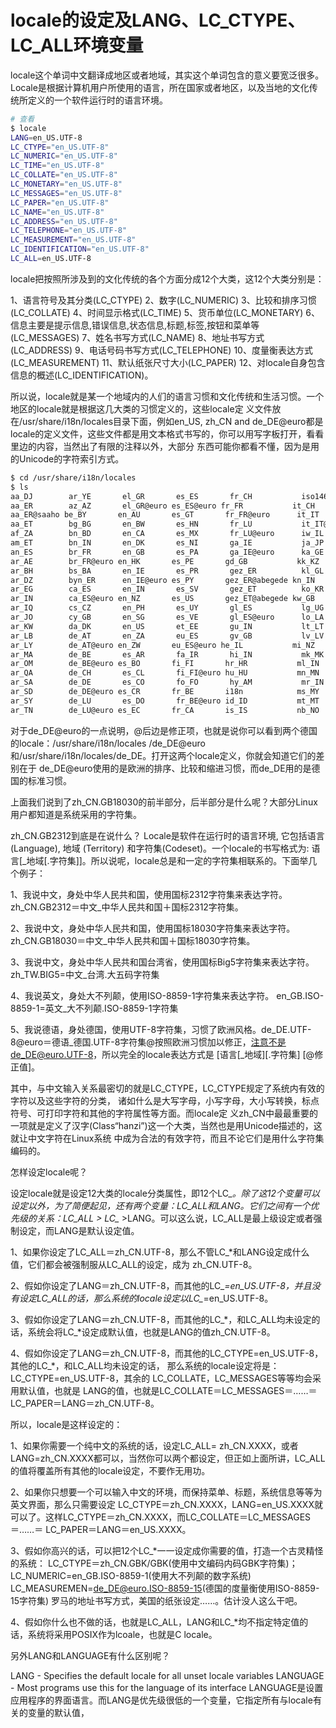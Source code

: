 # locale的设定及LANG、LC_CTYPE、LC_ALL环境变量

locale这个单词中文翻译成地区或者地域，其实这个单词包含的意义要宽泛很多。Locale是根据计算机用户所使用的语言，所在国家或者地区，以及当地的文化传统所定义的一个软件运行时的语言环境。

```sh
# 查看
$ locale
LANG=en_US.UTF-8
LC_CTYPE="en_US.UTF-8"
LC_NUMERIC="en_US.UTF-8"
LC_TIME="en_US.UTF-8"
LC_COLLATE="en_US.UTF-8"
LC_MONETARY="en_US.UTF-8"
LC_MESSAGES="en_US.UTF-8"
LC_PAPER="en_US.UTF-8"
LC_NAME="en_US.UTF-8"
LC_ADDRESS="en_US.UTF-8"
LC_TELEPHONE="en_US.UTF-8"
LC_MEASUREMENT="en_US.UTF-8"
LC_IDENTIFICATION="en_US.UTF-8"
LC_ALL=en_US.UTF-8
```

locale把按照所涉及到的文化传统的各个方面分成12个大类，这12个大类分别是：

1、语言符号及其分类(LC_CTYPE)
2、数字(LC_NUMERIC)
3、比较和排序习惯(LC_COLLATE)
4、时间显示格式(LC_TIME)
5、货币单位(LC_MONETARY)
6、信息主要是提示信息,错误信息,状态信息,标题,标签,按钮和菜单等(LC_MESSAGES)
7、姓名书写方式(LC_NAME)
8、地址书写方式(LC_ADDRESS)
9、电话号码书写方式(LC_TELEPHONE)
10、度量衡表达方式 (LC_MEASUREMENT)
11、默认纸张尺寸大小(LC_PAPER)
12、对locale自身包含信息的概述(LC_IDENTIFICATION)。

所以说，locale就是某一个地域内的人们的语言习惯和文化传统和生活习惯。一个地区的locale就是根据这几大类的习惯定义的，这些locale定 义文件放在/usr/share/i18n/locales目录下面，例如en_US, zh_CN and de_DE@euro都是locale的定义文件，这些文件都是用文本格式书写的，你可以用写字板打开，看看里边的内容，当然出了有限的注释以外，大部分 东西可能你都看不懂，因为是用的Unicode的字符索引方式。

```sh
$ cd /usr/share/i18n/locales
$ ls
aa_DJ        ar_YE       el_GR       es_ES       fr_CH           iso14651_t1 ne_NP       so_ET                  translit_hangul
aa_ER        az_AZ       el_GR@euro es_ES@euro fr_FR           it_CH        nl_BE       so_KE                  translit_narrow
aa_ER@saaho be_BY       en_AU       es_GT       fr_FR@euro      it_IT        nl_BE@euro so_SO                  translit_neutral
aa_ET        bg_BG       en_BW       es_HN       fr_LU           it_IT@euro   nl_NL       sq_AL                  translit_small
af_ZA        bn_BD       en_CA       es_MX       fr_LU@euro      iw_IL        nl_NL@euro sr_CS                  translit_wide
am_ET        bn_IN       en_DK       es_NI       ga_IE           ja_JP        nn_NO       st_ZA                  tr_TR
an_ES        br_FR       en_GB       es_PA       ga_IE@euro      ka_GE        no_NO       sv_FI                  tt_RU
ar_AE        br_FR@euro en_HK       es_PE       gd_GB           kk_KZ        oc_FR       sv_FI@euro             uk_UA
ar_BH        bs_BA       en_IE       es_PR       gez_ER          kl_GL        om_ET       sv_SE                  ur_PK
ar_DZ        byn_ER      en_IE@euro es_PY       gez_ER@abegede kn_IN        om_KE       ta_IN                  uz_UZ
ar_EG        ca_ES       en_IN       es_SV       gez_ET          ko_KR        pa_IN       te_IN                  uz_UZ@cyrillic
ar_IN        ca_ES@euro en_NZ       es_US       gez_ET@abegede kw_GB        pl_PL       tg_TJ                  vi_VN
ar_IQ        cs_CZ       en_PH       es_UY       gl_ES           lg_UG        POSIX       th_TH                  wa_BE
ar_JO        cy_GB       en_SG       es_VE       gl_ES@euro      lo_LA        pt_BR       ti_ER                  wa_BE@euro
ar_KW        da_DK       en_US       et_EE       gu_IN           lt_LT        pt_PT       ti_ET                  wal_ET
ar_LB        de_AT       en_ZA       eu_ES       gv_GB           lv_LV        pt_PT@euro tig_ER                 xh_ZA
ar_LY        de_AT@euro en_ZW       eu_ES@euro he_IL           mi_NZ        ro_RO       tl_PH                  yi_US
ar_MA        de_BE       es_AR       fa_IR       hi_IN           mk_MK        ru_RU       translit_circle        zh_CN
ar_OM        de_BE@euro es_BO       fi_FI       hr_HR           ml_IN        ru_UA       translit_cjk_compat    zh_HK
ar_QA        de_CH       es_CL       fi_FI@euro hu_HU           mn_MN        se_NO       translit_cjk_variants zh_SG
ar_SA        de_DE       es_CO       fo_FO       hy_AM           mr_IN        sid_ET      translit_combining     zh_TW
ar_SD        de_DE@euro es_CR       fr_BE       i18n            ms_MY        sk_SK       translit_compat        zu_ZA
ar_SY        de_LU       es_DO       fr_BE@euro id_ID           mt_MT        sl_SI       translit_font
ar_TN        de_LU@euro es_EC       fr_CA       is_IS           nb_NO        so_DJ       translit_fraction
```

对于de_DE@euro的一点说明，@后边是修正项，也就是说你可以看到两个德国的locale：/usr/share/i18n/locales /de_DE@euro和/usr/share/i18n/locales/de_DE。打开这两个locale定义，你就会知道它们的差别在于 de_DE@euro使用的是欧洲的排序、比较和缩进习惯，而de_DE用的是德国的标准习惯。

上面我们说到了zh_CN.GB18030的前半部分，后半部分是什么呢？大部分Linux用户都知道是系统采用的字符集。

zh_CN.GB2312到底是在说什么？ Locale是软件在运行时的语言环境, 它包括语言(Language), 地域 (Territory) 和字符集(Codeset)。一个locale的书写格式为: 语言[_地域[.字符集]]。所以说呢，locale总是和一定的字符集相联系的。下面举几个例子：

1、我说中文，身处中华人民共和国，使用国标2312字符集来表达字符。zh_CN.GB2312＝中文_中华人民共和国＋国标2312字符集。

2、我说中文，身处中华人民共和国，使用国标18030字符集来表达字符。zh_CN.GB18030＝中文_中华人民共和国＋国标18030字符集。

3、我说中文，身处中华人民共和国台湾省，使用国标Big5字符集来表达字符。zh_TW.BIG5=中文_台湾.大五码字符集

4、我说英文，身处大不列颠，使用ISO-8859-1字符集来表达字符。 en_GB.ISO-8859-1=英文_大不列颠.ISO-8859-1字符集

5、我说德语，身处德国，使用UTF-8字符集，习惯了欧洲风格。de_DE.UTF-8@euro＝德语_德国.UTF-8字符集@按照欧洲习惯加以修正，注意不是de_DE@euro.UTF-8，所以完全的locale表达方式是 [语言[_地域][.字符集] [@修正值]。

其中，与中文输入关系最密切的就是LC_CTYPE，LC_CTYPE规定了系统内有效的字符以及这些字符的分类， 诸如什么是大写字母，小写字母，大小写转换，标点符号、可打印字符和其他的字符属性等方面。而locale定 义zh_CN中最最重要的一项就是定义了汉字(Class“hanzi”)这一个大类，当然也是用Unicode描述的，这就让中文字符在Linux系统 中成为合法的有效字符，而且不论它们是用什么字符集编码的。

怎样设定locale呢？

设定locale就是设定12大类的locale分类属性，即12个LC_*。除了这12个变量可以设定以外，为了简便起见，还有两个变量：LC_ALL和LANG。它们之间有一个优先级的关系：LC_ALL > LC_* >LANG。可以这么说，LC_ALL是最上级设定或者强制设定，而LANG是默认设定值。

1、如果你设定了LC_ALL＝zh_CN.UTF-8，那么不管LC_*和LANG设定成什么值，它们都会被强制服从LC_ALL的设定，成为 zh_CN.UTF-8。

2、假如你设定了LANG＝zh_CN.UTF-8，而其他的LC_*=en_US.UTF-8，并且没有设定LC_ALL的话，那么系统的locale设定以LC_*=en_US.UTF-8。

3、假如你设定了LANG＝zh_CN.UTF-8，而其他的LC_*，和LC_ALL均未设定的话，系统会将LC_*设定成默认值，也就是LANG的值zh_CN.UTF-8。

4、假如你设定了LANG＝zh_CN.UTF-8，而其他的LC_CTYPE=en_US.UTF-8，其他的LC_*，和LC_ALL均未设定的话， 那么系统的locale设定将是：LC_CTYPE=en_US.UTF-8，其余的 LC_COLLATE，LC_MESSAGES等等均会采用默认值，也就是 LANG的值，也就是LC_COLLATE＝LC_MESSAGES＝……＝ LC_PAPER＝LANG＝zh_CN.UTF-8。

所以，locale是这样设定的：

1、如果你需要一个纯中文的系统的话，设定LC_ALL= zh_CN.XXXX，或者LANG=zh_CN.XXXX都可以，当然你可以两个都设定，但正如上面所讲，LC_ALL的值将覆盖所有其他的locale设定，不要作无用功。

2、如果你只想要一个可以输入中文的环境，而保持菜单、标题，系统信息等等为英文界面，那么只需要设定 LC_CTYPE＝zh_CN.XXXX，LANG=en_US.XXXX就可以了。这样LC_CTYPE＝zh_CN.XXXX，而LC_COLLATE＝LC_MESSAGES＝……＝ LC_PAPER＝LANG＝en_US.XXXX。

3、假如你高兴的话，可以把12个LC_*一一设定成你需要的值，打造一个古灵精怪的系统： LC_CTYPE＝zh_CN.GBK/GBK(使用中文编码内码GBK字符集)； LC_NUMERIC=en_GB.ISO-8859-1(使用大不列颠的数字系统) LC_MEASUREMEN=de_DE@euro.ISO-8859-15(德国的度量衡使用ISO-8859-15字符集) 罗马的地址书写方式，美国的纸张设定……。估计没人这么干吧。

4、假如你什么也不做的话，也就是LC_ALL，LANG和LC_*均不指定特定值的话，系统将采用POSIX作为lcoale，也就是C locale。

另外LANG和LANGUAGE有什么区别呢？

LANG - Specifies the default locale for all unset locale variables
LANGUAGE - Most programs use this for the language of its interface
LANGUAGE是设置应用程序的界面语言。而LANG是优先级很低的一个变量，它指定所有与locale有关的变量的默认值，